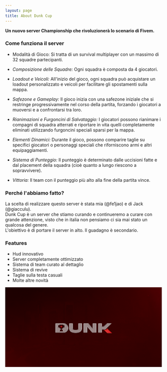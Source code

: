 ```yaml
---
layout: page
title: About Dunk Cup
---
```


**Un nuovo server Championship che rivoluzionerà lo scenario di Fivem.**<br>

### Come funziona il server

- Modalità di Gioco: Si tratta di un survival multiplayer con un massimo di 32 squadre partecipanti.

- *Composizione delle Squadre:* Ogni squadra è composta da 4 giocatori.

- *Loadout e Veicoli:* All'inizio del gioco, ogni squadra può acquistare un loadout personalizzato e veicoli per facilitare gli spostamenti sulla mappa.

- *Safezone e Gameplay:* Il gioco inizia con una safezone iniziale che si restringe progressivamente nel corso della partita, forzando i giocatori a muoversi e a confrontarsi tra loro.

- *Rianimazioni e Furgoncini di Salvataggio:* I giocatori possono rianimare i compagni di squadra atterrati e riportare in vita quelli completamente eliminati utilizzando furgoncini speciali sparsi per la mappa.

- *Elementi Dinamici:* Durante il gioco, possono comparire taglie su specifici giocatori o personaggi speciali che riforniscono armi e altri equipaggiamenti.

- *Sistema di Punteggio:* Il punteggio è determinato dalle uccisioni fatte e dal placement della squadra (cioè quanto a lungo riescono a sopravvivere).

- *Vittoria:* Il team con il punteggio più alto alla fine della partita vince.

### Perché l'abbiamo fatto?
La scelta di realizzare questo server è stata mia (@fe1jao) e di Jack (@giacculu).<br>
Dunk Cup è un server che stiamo curando e continueremo a curare con grande attenzione, visto che in italia non pensiamo ci sia mai stato un qualcosa del genere.<br>
L'obiettivo è di portare il server in alto. Il guadagno è secondario.

### Features
- Hud innovativo
- Server completamente ottimizzato
- Sistema di team curato al dettaglio
- Sistema di revive
- Taglie sulla testa casuali
- Molte altre novità

![Screenshot](image.png)

